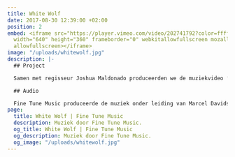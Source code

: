 ```yaml
---
title: White Wolf
date: 2017-08-30 12:39:00 +02:00
position: 2
embed: <iframe src="https://player.vimeo.com/video/202741792?color=ffffff&title=0&byline=0&portrait=0"
  width="640" height="360" frameborder="0" webkitallowfullscreen mozallowfullscreen
  allowfullscreen></iframe>
image: "/uploads/whitewolf.jpg"
description: |-
  ## Project

  Samen met regisseur Joshua Maldonado produceerden we de muziekvideo ‘White Wolf’. De witte en de zwarte wolf symboliseren het goede en het kwade van de mens, vanuit dit concept gaven we zowel het beeld als de muziek vorm.

  ## Audio

  Fine Tune Music produceerde de muziek onder leiding van Marcel Davids. In samenwerking met de Litouwse zangeres en songwriter Migloko kwamen de lyrics en vocalen tot stand.
page:
  title: White Wolf | Fine Tune Music
  description: Muziek door Fine Tune Music.
  og_title: White Wolf | Fine Tune Music
  og_description: Muziek door Fine Tune Music.
  og_image: "/uploads/whitewolf.jpg"
---
```


